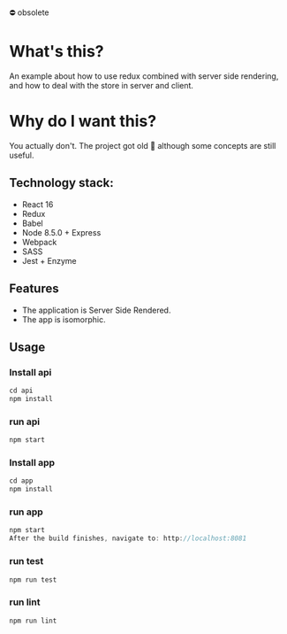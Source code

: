 ⛔️  obsolete

# What's this?
An example about how to use redux combined with server side rendering, and how to deal with the store in server and client.

# Why do I want this?
You actually don't. The project got old :older_man: although some concepts are still useful.

## Technology stack:
* React 16
* Redux
* Babel
* Node 8.5.0 + Express
* Webpack
* SASS
* Jest + Enzyme

## Features
- The application is Server Side Rendered.
- The app is isomorphic.

## Usage

### Install api

```js
cd api
npm install
```

### run api

```js
npm start
```

### Install app

```js
cd app
npm install
```

### run app

```js
npm start
After the build finishes, navigate to: http://localhost:8081
```

### run test

```js
npm run test
```

### run lint

```js
npm run lint
```

